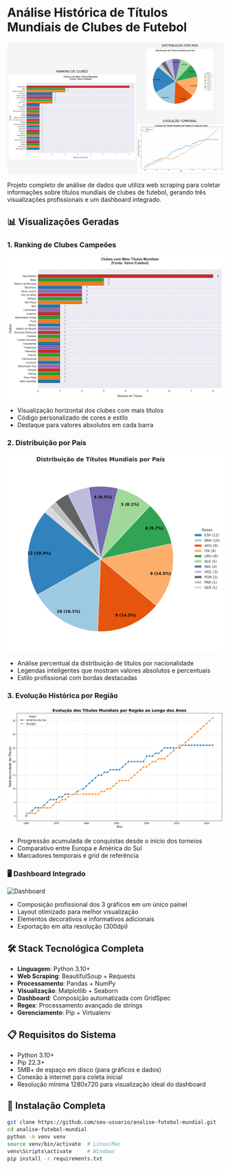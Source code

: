 # Análise Histórica de Títulos Mundiais de Clubes de Futebol

![Dashboard Completo](./outputs/dashboard.png)

Projeto completo de análise de dados que utiliza web scraping para coletar informações sobre títulos mundiais de clubes de futebol, gerando três visualizações profissionais e um dashboard integrado.

## 📊 Visualizações Geradas

### 1. Ranking de Clubes Campeões
![Gráfico de Barras](outputs/plot1.png)
- Visualização horizontal dos clubes com mais títulos
- Código personalizado de cores e estilo
- Destaque para valores absolutos em cada barra

### 2. Distribuição por País
![Gráfico de Pizza](outputs/plot2.png)
- Análise percentual da distribuição de títulos por nacionalidade
- Legendas inteligentes que mostram valores absolutos e percentuais
- Estilo profissional com bordas destacadas

### 3. Evolução Histórica por Região
![Gráfico de Linhas](outputs/plot3.png)
- Progressão acumulada de conquistas desde o início dos torneios
- Comparativo entre Europa e América do Sul
- Marcadores temporais e grid de referência

### 🖥️ Dashboard Integrado
![Dashboard](outputs/dashboard_final.png)
- Composição profissional dos 3 gráficos em um único painel
- Layout otimizado para melhor visualização
- Elementos decorativos e informativos adicionais
- Exportação em alta resolução (300dpi)

## 🛠 Stack Tecnológica Completa

- **Linguagem**: Python 3.10+
- **Web Scraping**: BeautifulSoup + Requests
- **Processamento**: Pandas + NumPy
- **Visualização**: Matplotlib + Seaborn
- **Dashboard**: Composição automatizada com GridSpec
- **Regex**: Processamento avançado de strings
- **Gerenciamento**: Pip + Virtualenv

## 📋 Requisitos do Sistema

- Python 3.10+
- Pip 22.3+
- 5MB+ de espaço em disco (para gráficos e dados)
- Conexão à internet para coleta inicial
- Resolução mínima 1280x720 para visualização ideal do dashboard

## 🔧 Instalação Completa

```bash
git clone https://github.com/seu-usuario/analise-futebol-mundial.git
cd analise-futebol-mundial
python -m venv venv
source venv/bin/activate  # Linux/Mac
venv\Scripts\activate     # Windows
pip install -r requirements.txt